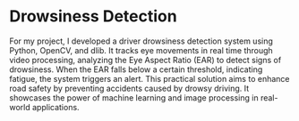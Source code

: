 # Drowsiness Detection
 
For my project, I developed a driver drowsiness detection system using Python, OpenCV, and dlib. It tracks eye movements in real time through video processing, analyzing the Eye Aspect Ratio (EAR) to detect signs of drowsiness. When the EAR falls below a certain threshold, indicating fatigue, the system triggers an alert. This practical solution aims to enhance road safety by preventing accidents caused by drowsy driving. It showcases the power of machine learning and image processing in real-world applications.
